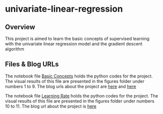 # univariate-linear-regression

## Overview
This project is aimed to learn the basic concepts of supervised learning with the univariate linear regression model and the gradient descent algorithm

## Files & Blog URLs
The notebook file [Basic Concepts](basic-concepts.ipynb) holds the python codes for the project.
The visual results of this file are presented in the figures folder under numbers 1 to 9.
The blog urls about the project are [here](https://blog.naver.com/snueconomicus/223499075596) and [here](https://blog.naver.com/snueconomicus/223499182660)

The notebook file [Learning Rate](learning-rate.ipynb) holds the python codes for the project.
The visual results of this file are presented in the figures folder under numbers 10 to 11.
The blog url about the project is [here](https://blog.naver.com/snueconomicus/223504150222)
